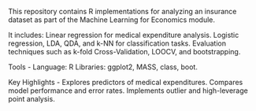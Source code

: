 This repository contains R implementations for analyzing an insurance dataset as part of the Machine Learning for Economics module. 

It includes:
Linear regression for medical expenditure analysis.
Logistic regression, LDA, QDA, and k-NN for classification tasks.
Evaluation techniques such as k-fold Cross-Validation, LOOCV, and bootstrapping.

Tools -
Language: R
Libraries: ggplot2, MASS, class, boot.

Key Highlights - 
Explores predictors of medical expenditures.
Compares model performance and error rates.
Implements outlier and high-leverage point analysis.
